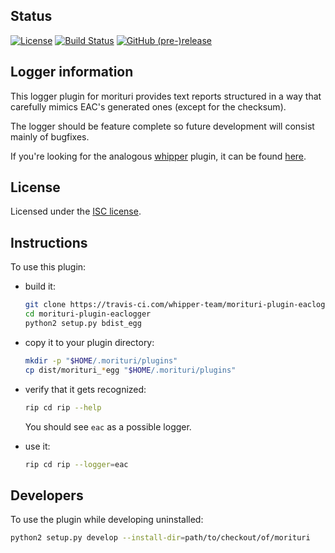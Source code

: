 ## Status

[![License](https://img.shields.io/github/license/whipper-team/morituri-plugin-eaclogger.svg)](https://github.com/whipper-team/morituri-plugin-eaclogger/blob/master/LICENSE)
[![Build Status](https://travis-ci.com/whipper-team/morituri-plugin-eaclogger.svg?branch=master)](https://travis-ci.com/whipper-team/morituri-plugin-eaclogger)
[![GitHub (pre-)release](https://img.shields.io/github/release/whipper-team/morituri-plugin-eaclogger/all.svg)](https://github.com/whipper-team/morituri-plugin-eaclogger/releases/latest)

## Logger information

This logger plugin for morituri provides text reports structured in a way that
carefully mimics EAC's generated ones (except for the checksum).

The logger should be feature complete so future development will consist
mainly of bugfixes.

If you're looking for the analogous [whipper](https://github.com/whipper-team/whipper) plugin,
it can be found [here](https://github.com/whipper-team/whipper-plugin-eaclogger).

## License

Licensed under the [ISC license](https://github.com/whipper-team/morituri-plugin-eaclogger/blob/master/LICENSE).

## Instructions

To use this plugin:

* build it:

    ```bash
    git clone https://travis-ci.com/whipper-team/morituri-plugin-eaclogger.git
    cd morituri-plugin-eaclogger
    python2 setup.py bdist_egg
    ```

* copy it to your plugin directory:

    ```bash
    mkdir -p "$HOME/.morituri/plugins"
    cp dist/morituri_*egg "$HOME/.morituri/plugins"
    ```

* verify that it gets recognized:

    ```bash
    rip cd rip --help
    ```

  You should see `eac` as a possible logger.

* use it:

    ```bash
    rip cd rip --logger=eac
    ```

## Developers

To use the plugin while developing uninstalled:

```bash
python2 setup.py develop --install-dir=path/to/checkout/of/morituri
```

